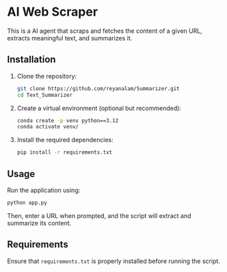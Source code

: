 # AI Web Scraper

This is a AI agent that scraps and fetches the content of a given URL, extracts meaningful text, and summarizes it.

## Installation

1. Clone the repository:
   ```bash
   git clone https://github.com/reyanalam/Summarizer.git
   cd Text_Summarizer
   ```

2. Create a virtual environment (optional but recommended):
   ```bash
   conda create -p venv python==3.12
   conda activate venv/
   ```

3. Install the required dependencies:
   ```bash
   pip install -r requirements.txt
   ```

## Usage

Run the application using:
```bash
python app.py
```

Then, enter a URL when prompted, and the script will extract and summarize its content.

## Requirements
Ensure that `requirements.txt` is properly installed before running the script.

